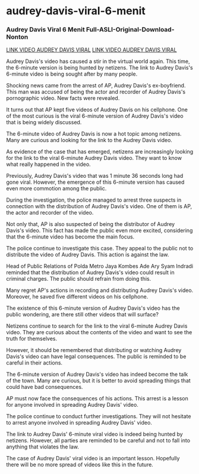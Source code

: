 # audrey-davis-viral-6-menit
<h3>Audrey Davis Viral 6 Menit Full-ASLI-Original-Download-Nonton</h3>
<a href="https://terabox.com/s/11dfATVn9kJZHHLqmFMAUoQ">LINK VIDEO AUDREY DAVIS VIRAL</a>
<a href="https://terabox.com/s/11dfATVn9kJZHHLqmFMAUoQ">LINK VIDEO AUDREY DAVIS VIRAL</a>
<p>Audrey Davis's video has caused a stir in the virtual world again. This time, the 6-minute version is being hunted by netizens. The link to Audrey Davis's 6-minute video is being sought after by many people.

Shocking news came from the arrest of AP, Audrey Davis's ex-boyfriend. This man was accused of being the actor and recorder of Audrey Davis's pornographic video. New facts were revealed.

It turns out that AP kept five videos of Audrey Davis on his cellphone. One of the most curious is the viral 6-minute version of Audrey Davis's video that is being widely discussed.

The 6-minute video of Audrey Davis is now a hot topic among netizens. Many are curious and looking for the link to the Audrey Davis video.

As evidence of the case that has emerged, netizens are increasingly looking for the link to the viral 6-minute Audrey Davis video. They want to know what really happened in the video.

Previously, Audrey Davis's video that was 1 minute 36 seconds long had gone viral. However, the emergence of this 6-minute version has caused even more commotion among the public.

During the investigation, the police managed to arrest three suspects in connection with the distribution of Audrey Davis's video. One of them is AP, the actor and recorder of the video.

Not only that, AP is also suspected of being the distributor of Audrey Davis's video. This fact has made the public even more excited, considering that the 6-minute video has become the main focus.

The police continue to investigate this case. They appeal to the public not to distribute the video of Audrey Davis. This action is against the law.

Head of Public Relations of Polda Metro Jaya Kombes Ade Ary Syam Indradi reminded that the distribution of Audrey Davis's video could result in criminal charges. The public should refrain from doing this.

Many regret AP's actions in recording and distributing Audrey Davis's video. Moreover, he saved five different videos on his cellphone.

The existence of this 6-minute version of Audrey Davis's video has the public wondering, are there still other videos that will surface?

Netizens continue to search for the link to the viral 6-minute Audrey Davis video. They are curious about the contents of the video and want to see the truth for themselves.

However, it should be remembered that distributing or watching Audrey Davis's video can have legal consequences. The public is reminded to be careful in their actions.

The 6-minute version of Audrey Davis's video has indeed become the talk of the town. Many are curious, but it is better to avoid spreading things that could have bad consequences.

AP must now face the consequences of his actions. This arrest is a lesson for anyone involved in spreading Audrey Davis' video.

The police continue to conduct further investigations. They will not hesitate to arrest anyone involved in spreading Audrey Davis' video.

The link to Audrey Davis' 6-minute viral video is indeed being hunted by netizens. However, all parties are reminded to be careful and not to fall into anything that violates the law.

The case of Audrey Davis' viral video is an important lesson. Hopefully there will be no more spread of videos like this in the future.</p>
